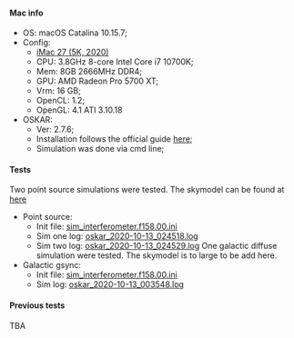 #### Mac info
* OS: macOS Catalina 10.15.7;
* Config:
    * [iMac 27 (5K, 2020)](https://everymac.com/systems/apple/imac/specs/imac-core-i7-3.8-8-core-27-inch-retina-5k-2020-20-2-specs.html)
    * CPU: 3.8GHz 8-core Intel Core i7 10700K;
    * Mem: 8GB 2666MHz DDR4;
    * GPU: AMD Radeon Pro 5700 XT;
    * Vrm: 16 GB;
    * OpenCL: 1.2;
    * OpenGL: 4.1 ATI 3.10.18
* OSKAR:
    * Ver: 2.7.6;
    * Installation follows the official guide [here](https://github.com/OxfordSKA/OSKAR/releases/tag/2.7.6);
    * Simulation was done via cmd line;

#### Tests
Two point source simulations were tested. The skymodel can be found at [here](https://github.com/ChenxiSSS/share/tree/main/OSKAR/skymodel)
* Point source:
    * Init file: [sim_interferometer.f158.00.ini](https://github.com/ChenxiSSS/share/blob/main/OSKAR/iMac27/point-source/sim_interferometer.f158.00.ini)
    * Sim one log: [oskar_2020-10-13_024518.log](https://github.com/ChenxiSSS/share/blob/main/OSKAR/iMac27/point-source/oskar_2020-10-13_024518.log)
    * Sim two log: [oskar_2020-10-13_024529.log](https://github.com/ChenxiSSS/share/blob/main/OSKAR/iMac27/point-source/oskar_2020-10-13_024529.log)
One galactic diffuse simulation were tested. The skymodel is to large to be add here.
* Galactic gsync:
    * Init file: [sim_interferometer.f158.00.ini](https://github.com/ChenxiSSS/share/blob/main/OSKAR/iMac27/point-source/sim_interferometer.f158.00.ini)
    * Sim log: [oskar_2020-10-13_003548.log](https://github.com/ChenxiSSS/share/blob/main/OSKAR/iMac27/galactic/oskar_2020-10-13_003548.log)

#### Previous tests
TBA

